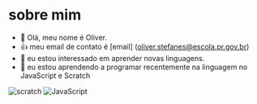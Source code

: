 # sobre mim

- 👋 Olá, meu nome é Oliver.
- 👍 meu email de contato é [email] (oliver.stefanes@escola.pr.gov.br)
- 👀 eu estou interessado em aprender novas linguagens.
- 🌱 eu estou aprendendo a programar recentemente na linguagem no JavaScript e Scratch 


![scratch](https://img.shields.io/badge/Scratch-4D97FF?style=for-the-badge&logo=Scratch&logoColor=white)
![JavaScript](https://img.shields.io/badge/JavaScript-323330?style=for-the-badge&logo=javascript&logoColor=F7DF1E)
<!---
ragnarlothbrook1/ragnarlothbrook1 is a ✨ special ✨ repository because its `README.md` (this file) appears on your GitHub profile.
You can click the Preview link to take a look at your changes.
--->
